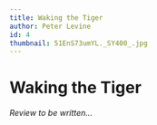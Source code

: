 ```yaml
---
title: Waking the Tiger
author: Peter Levine
id: 4
thumbnail: 51EnS73umYL._SY400_.jpg
---
```

# Waking the Tiger

*Review to be written...*
